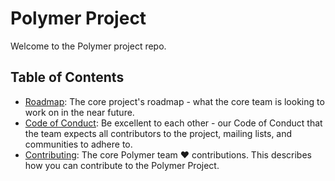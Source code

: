 # Polymer Project

Welcome to the Polymer project repo.

## Table of Contents

* [Roadmap](Roadmap.md): The core project's roadmap - what the core team is looking to work on in the near future.
* [Code of Conduct](Code_of_Conduct.md): Be excellent to each other - our Code of Conduct that the team expects all contributors to the project, mailing lists, and communities to adhere to.
* [Contributing](Contributing.md): The core Polymer team :heart: contributions. This describes how you can contribute to the Polymer Project.
